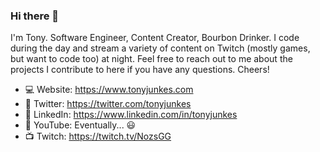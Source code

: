 ### Hi there 👋

I'm Tony. Software Engineer, Content Creator, Bourbon Drinker. I code during the day and stream a variety of content on Twitch (mostly games, but want to code too) at night. Feel free to reach out to me about the projects I contribute to here if you have any questions. Cheers!

- :computer: Website: https://www.tonyjunkes.com
- :baby_chick: Twitter: https://twitter.com/tonyjunkes
- :blue_book: LinkedIn: https://www.linkedin.com/in/tonyjunkes
- :movie_camera: YouTube: Eventually... :smiley:
- :tv: Twitch: https://twitch.tv/NozsGG
